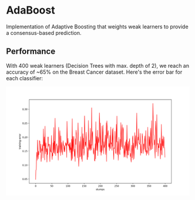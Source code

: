 # AdaBoost

Implementation of Adaptive Boosting that weights weak learners to provide a consensus-based prediction.

## Performance
With 400 weak learners (Decision Trees with max. depth of 2), we reach an accuracy of ~65% on the Breast Cancer dataset. Here's the error bar for each classifier:

<img src="error.png" width=500 />